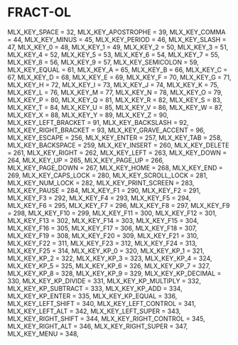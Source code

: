 # FRACT-OL
MLX_KEY_SPACE			= 32,
	MLX_KEY_APOSTROPHE		= 39,
	MLX_KEY_COMMA			= 44,
	MLX_KEY_MINUS			= 45,
	MLX_KEY_PERIOD			= 46,
	MLX_KEY_SLASH			= 47,
	MLX_KEY_0				= 48,
	MLX_KEY_1				= 49,
	MLX_KEY_2				= 50,
	MLX_KEY_3				= 51,
	MLX_KEY_4				= 52,
	MLX_KEY_5				= 53,
	MLX_KEY_6				= 54,
	MLX_KEY_7				= 55,
	MLX_KEY_8				= 56,
	MLX_KEY_9				= 57,
	MLX_KEY_SEMICOLON		= 59,
	MLX_KEY_EQUAL			= 61,
	MLX_KEY_A				= 65,
	MLX_KEY_B				= 66,
	MLX_KEY_C				= 67,
	MLX_KEY_D				= 68,
	MLX_KEY_E				= 69,
	MLX_KEY_F				= 70,
	MLX_KEY_G				= 71,
	MLX_KEY_H				= 72,
	MLX_KEY_I				= 73,
	MLX_KEY_J				= 74,
	MLX_KEY_K				= 75,
	MLX_KEY_L				= 76,
	MLX_KEY_M				= 77,
	MLX_KEY_N				= 78,
	MLX_KEY_O				= 79,
	MLX_KEY_P				= 80,
	MLX_KEY_Q				= 81,
	MLX_KEY_R				= 82,
	MLX_KEY_S				= 83,
	MLX_KEY_T				= 84,
	MLX_KEY_U				= 85,
	MLX_KEY_V				= 86,
	MLX_KEY_W				= 87,
	MLX_KEY_X				= 88,
	MLX_KEY_Y				= 89,
	MLX_KEY_Z				= 90,
	MLX_KEY_LEFT_BRACKET	= 91,
	MLX_KEY_BACKSLASH		= 92,
	MLX_KEY_RIGHT_BRACKET	= 93,
	MLX_KEY_GRAVE_ACCENT	= 96,
	MLX_KEY_ESCAPE			= 256,
	MLX_KEY_ENTER			= 257,
	MLX_KEY_TAB				= 258,
	MLX_KEY_BACKSPACE		= 259,
	MLX_KEY_INSERT			= 260,
	MLX_KEY_DELETE			= 261,
	MLX_KEY_RIGHT			= 262,
	MLX_KEY_LEFT			= 263,
	MLX_KEY_DOWN			= 264,
	MLX_KEY_UP				= 265,
	MLX_KEY_PAGE_UP			= 266,
	MLX_KEY_PAGE_DOWN		= 267,
	MLX_KEY_HOME			= 268,
	MLX_KEY_END				= 269,
	MLX_KEY_CAPS_LOCK		= 280,
	MLX_KEY_SCROLL_LOCK		= 281,
	MLX_KEY_NUM_LOCK		= 282,
	MLX_KEY_PRINT_SCREEN	= 283,
	MLX_KEY_PAUSE			= 284,
	MLX_KEY_F1				= 290,
	MLX_KEY_F2				= 291,
	MLX_KEY_F3				= 292,
	MLX_KEY_F4				= 293,
	MLX_KEY_F5				= 294,
	MLX_KEY_F6				= 295,
	MLX_KEY_F7				= 296,
	MLX_KEY_F8				= 297,
	MLX_KEY_F9				= 298,
	MLX_KEY_F10				= 299,
	MLX_KEY_F11				= 300,
	MLX_KEY_F12				= 301,
	MLX_KEY_F13				= 302,
	MLX_KEY_F14				= 303,
	MLX_KEY_F15				= 304,
	MLX_KEY_F16				= 305,
	MLX_KEY_F17				= 306,
	MLX_KEY_F18				= 307,
	MLX_KEY_F19				= 308,
	MLX_KEY_F20				= 309,
	MLX_KEY_F21				= 310,
	MLX_KEY_F22				= 311,
	MLX_KEY_F23				= 312,
	MLX_KEY_F24				= 313,
	MLX_KEY_F25				= 314,
	MLX_KEY_KP_0			= 320,
	MLX_KEY_KP_1			= 321,
	MLX_KEY_KP_2			= 322,
	MLX_KEY_KP_3			= 323,
	MLX_KEY_KP_4			= 324,
	MLX_KEY_KP_5			= 325,
	MLX_KEY_KP_6			= 326,
	MLX_KEY_KP_7			= 327,
	MLX_KEY_KP_8			= 328,
	MLX_KEY_KP_9			= 329,
	MLX_KEY_KP_DECIMAL		= 330,
	MLX_KEY_KP_DIVIDE		= 331,
	MLX_KEY_KP_MULTIPLY		= 332,
	MLX_KEY_KP_SUBTRACT		= 333,
	MLX_KEY_KP_ADD			= 334,
	MLX_KEY_KP_ENTER		= 335,
	MLX_KEY_KP_EQUAL		= 336,
	MLX_KEY_LEFT_SHIFT		= 340,
	MLX_KEY_LEFT_CONTROL	= 341,
	MLX_KEY_LEFT_ALT		= 342,
	MLX_KEY_LEFT_SUPER		= 343,
	MLX_KEY_RIGHT_SHIFT		= 344,
	MLX_KEY_RIGHT_CONTROL	= 345,
	MLX_KEY_RIGHT_ALT		= 346,
	MLX_KEY_RIGHT_SUPER		= 347,
	MLX_KEY_MENU			= 348,
